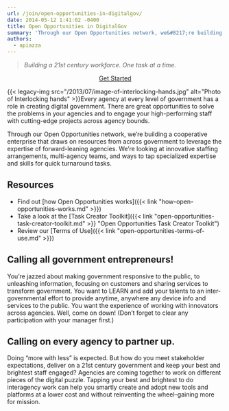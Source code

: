 ```yaml
---
url: /join/open-opportunities-in-digitalgov/
date: 2014-05-12 1:41:02 -0400
title: Open Opportunities in DigitalGov
summary: 'Through our Open Opportunities network, we&#8217;re building a cooperative enterprise that draws on resources from across government to leverage the expertise of forward-leaning agencies. We’re looking at innovative staffing arrangements, multi-agency teams, and ways to tap specialized expertise and skills for quick turnaround tasks.'
authors:
  - apiazza
---
```


> _Building a 21st century workforce. One task at a time._ 

<p style="text-align: center">
  <a class="button" title="Open Opportunities website" href="https://openopps.usajobs.gov/">Get Started</a>
</p>

{{< legacy-img src="/2013/07/image-of-interlocking-hands.jpg" alt="Photo of Interlocking hands" >}}Every agency at every level of government has a role in creating digital government. There are great opportunities to solve the problems in your agencies and to engage your high-performing staff with cutting-edge projects across agency bounds. 

Through our Open Opportunities network, we&#8217;re building a cooperative enterprise that draws on resources from across government to leverage the expertise of forward-leaning agencies. We’re looking at innovative staffing arrangements, multi-agency teams, and ways to tap specialized expertise and skills for quick turnaround tasks. 

## Resources 

* Find out [how Open Opportunities works]({{< link "how-open-opportunities-works.md" >}}) 
* Take a look at the [Task Creator Toolkit]({{< link "open-opportunities-task-creator-toolkit.md" >}} "Open Opportunities Task Creator Toolkit") 
* Review our [Terms of Use]({{< link "open-opportunities-terms-of-use.md" >}}) 

## Calling all government entrepreneurs!

You’re jazzed about making government responsive to the public, to unleashing information, focusing on customers and sharing services to transform government. You want to LEARN and add your talents to an inter-governmental effort to provide anytime, anywhere any device info and services to the public. You want the experience of working with innovators across agencies. Well, come on down! (Don’t forget to clear any participation with your manager first.) 

## Calling on every agency to partner up.

Doing “more with less” is expected. But how do you meet stakeholder expectations, deliver on a 21st century government and keep your best and brightest staff engaged? Agencies are coming together to work on different pieces of the digital puzzle. Tapping your best and brightest to do interagency work can help you smartly create and adopt new tools and platforms at a lower cost and without reinventing the wheel–gaining more for mission. 
